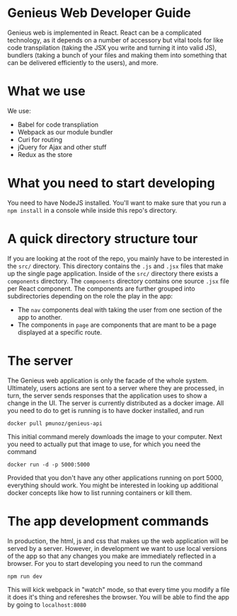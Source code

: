 # Genieus Web Developer Guide

Genieus web is implemented in React. React can be a complicated
technology, as it depends on a number of accessory but vital tools for
like code transpilation (taking the JSX you write and turning it into
valid JS), bundlers (taking a bunch of your files and making them into
something that can be delivered efficiently to the users), and more.

# What we use

We use:

- Babel for code transpliation
- Webpack as our module bundler
- Curi for routing
- jQuery for Ajax and other stuff
- Redux as the store

# What you need to start developing

You need to have NodeJS installed. You'll want to make sure that you
run a `npm install` in a console while inside this repo's directory.

# A quick directory structure tour

If you are looking at the root of the repo, you mainly have to be interested
in the `src/` directory. This directory contains the `.js` and `.jsx` files
that make up the single page application. Inside of the `src/` directory there
exists a `components` directory. The `components` directory contains one source
`.jsx` file per React component. The components are further grouped into
subdirectories depending on the role the play in the app:

- The `nav` components deal with taking the user from one section of the app
  to another.
- The components in `page` are components that are mant to be a page displayed
  at a specific route.

# The server

The Genieus web application is only the facade of the whole
system. Ultimately, users actions are sent to a server where they are
processed, in turn, the server sends responses that the application
uses to show a change in the UI. The server is currently distributed
as a docker image. All you need to do to get is running is to have docker
installed, and run

```
docker pull pmunoz/genieus-api
```

This initial command merely downloads the image to your computer. Next
you need to actually put that image to use, for which you need the
command

```
docker run -d -p 5000:5000
```

Provided that you don't have any other applications running on port
5000, everything should work. You might be interested in looking up
additional docker concepts like how to list running containers or kill
them.

# The app development commands

In production, the html, js and css that makes up the web application
will be served by a server. However, in development we want to use
local versions of the app so that any changes you make are immediately
reflected in a browser. For you to start developing you need to
run the command

```
npm run dev
```

This will kick webpack in "watch" mode, so that every time you modify
a file it does it's thing and refereshes the browser. You will be able
to find the app by going to `localhost:8080`

